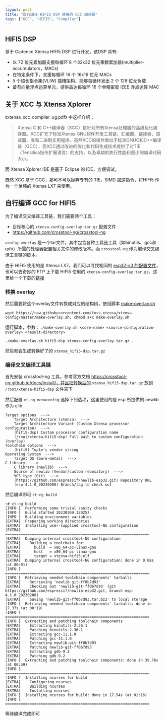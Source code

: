 ```yaml
---
layout: post
title: "自行编译 HIFI5 DSP 使用的 GCC 编译器"
tags: ["GCC", "HIFI5", "Compiler"]
---
```


## HIFI5 DSP

基于 Cadence Xtensa HIFI5 DSP 进行开发，该DSP 具有:

- 以 72 位元累加器支援每循环 8 个32x32 位元乘数累加器(multiplier-accumulators，MACs)
- 在特定条件下，支援每循环 16 个 16x16 位元 MACs
- 5 个超长指令集(VLIW) 插槽架构，能够每循环发出 2 个 128 位元负载
- 备有向量浮点运算单元，提供高达每循环 16 个单精密度 IEEE 浮点运算 MAC

## 关于 XCC 与 Xtensa Xplorer

《xtensa_xcc_compiler_ug.pdf》 中这样介绍：

> Xtensa C 和 C++编译器（XCC）是针对所有Xtensa处理器的高级优化编译器。XCC扩充了标准Xtensa GNU软件开发工具链、汇编器、链接器、调试器、库和二进制实用程序。虽然XCC的操作类似于标准GNUC和C++编译器（GCC），但XCC通过改进的优化和代码生成技术提供了对TIE（Tensilica指令扩展语言）的支持，以及卓越的执行性能和更小的编译代码大小。

而 Xtensa Xplorer IDE 是基于 Eclipse 的 IDE，方便调试。

既然 XCC 基于 GCC，那可不可以抛弃专有的 TIE，SIMD 加速指令，将HIFI5 作为一个单纯的 Xtensa LX7 来使用。

## 自行编译 GCC for HIFI5

为了编译交叉编译工具链，我们需要两个工具：

- 目标核心的 `xtensa-config-overlay.tar.gz` 配置文件
- https://github.com/crosstool-ng/crosstool-ng

`config-overlay` 是一个tar文件，其中包含各种工具链工具（如binutils、gcc和gdb）所需的处理器配置相关文件的修改版本。而 `crosstool-ng` 作为编译交叉编译工具链的脚本。

由于 HIFI5 使用的是 Xtensa LX7，我们可以寻找相同的 [esp32-s3 的配置文件](https://github.com/espressif/xtensa-overlays/tree/master/xtensa_esp32s3)，也可以去奇妙的 FTP 上下载 HIFI5 使用的 `xtensa-config-overlay.tar.gz`，这里给一个下载的[链接](https://github.com/YuzukiHD/R128Module/blob/main/Misc/HIFI5DSP/xtensa-config-overlay.tar.gz)

### 转换 overlay

然后需要将这个overlay文件转换成对应的结构树，使用脚本 [make-overlay.sh](https://github.com/foss-xtensa/xtensa-config/blob/master/make-overlay.sh)

```
wget https://raw.githubusercontent.com/foss-xtensa/xtensa-config/master/make-overlay.sh; chmod a+x make-overlay.sh
```

运行脚本，参数：`./make-overlay.sh <core-name> <source-configuration-overlay> <result-directory>`

```
./make-overlay.sh hifi5-dsp xtensa-config-overlay.tar.gz .
```

然后就会生成转换好了的 `xtensa_hifi5-dsp.tar.gz` 

### 编译交叉编译工具链

首先安装 crosstool-ng 工具，参考官方文档 https://crosstool-ng.github.io/docs/install/，并且把转换后的 `xtensa_hifi5-dsp.tar.gz` 放到  `/root/xtensa-hifi5-dsp` 文件夹下

然后配置 `ct-ng menuconfig` 选择下列选项，这里使用的是 esp 所提供的 newlib 作为 clib

```
Target options  --->
	Target Architecture (xtensa)  --->
	Target Architecture Variant (Custom Xtensa processor configuration)  --->
	(hifi5-dsp) Custom processor configuration name
	(/root/xtensa-hifi5-dsp) Full path to custom configuration (overlay)
Toolchain options  --->
	(hifi5) Tuple's vendor string
Operating System  --->
	Target OS (bare-metal)  --->
C-library  --->
	C library (newlib)  --->
	Source of newlib (Vendor/custom repository)  --->
	VCS type (Git)  --->
	(https://github.com/espressif/newlib-esp32.git) Repository URL
	(esp-4.1.0_20230208) Branch/tag to check out
```

然后编译即可 `ct-ng build`

```
~# ct-ng build
[INFO ]  Performing some trivial sanity checks
[INFO ]  Build started 20230309.120257
[INFO ]  Building environment variables
[EXTRA]  Preparing working directories
[EXTRA]  Installing user-supplied crosstool-NG configuration
[EXTRA]  =================================================================
[EXTRA]  Dumping internal crosstool-NG configuration
[EXTRA]    Building a toolchain for:
[EXTRA]      build  = x86_64-pc-linux-gnu
[EXTRA]      host   = x86_64-pc-linux-gnu
[EXTRA]      target = xtensa-hifi5-elf
[EXTRA]  Dumping internal crosstool-NG configuration: done in 0.08s (at 00:01)
[INFO ]  =================================================================
[INFO ]  Retrieving needed toolchain components' tarballs
[EXTRA]    Retrieving 'newlib-git-ff0b7d93'
[EXTRA]    Checking out 'newlib-git-ff0b7d93' (git https://github.com/espressif/newlib-esp32.git, branch esp-4.1.0_20230208)
[EXTRA]    Saving 'newlib-git-ff0b7d93.tar.bz2' to local storage
[INFO ]  Retrieving needed toolchain components' tarballs: done in 17.37s (at 00:19)
[INFO ]  =================================================================
[INFO ]  Extracting and patching toolchain components
[EXTRA]    Extracting binutils-2.36.1
[EXTRA]    Patching binutils-2.36.1
[EXTRA]    Extracting gcc-11.1.0
[EXTRA]    Patching gcc-11.1.0
[EXTRA]    Extracting newlib-git-ff0b7d93
[EXTRA]    Patching newlib-git-ff0b7d93
[EXTRA]    Extracting gdb-9.2
[EXTRA]    Patching gdb-9.2
[INFO ]  Extracting and patching toolchain components: done in 39.76s (at 00:59)
[INFO ]  =================================================================
[INFO ]  Installing ncurses for build
[EXTRA]    Configuring ncurses
[EXTRA]    Building ncurses
[EXTRA]    Installing ncurses
[INFO ]  Installing ncurses for build: done in 17.54s (at 01:16)
[INFO ]  =================================================================
```

等待编译完成即可

